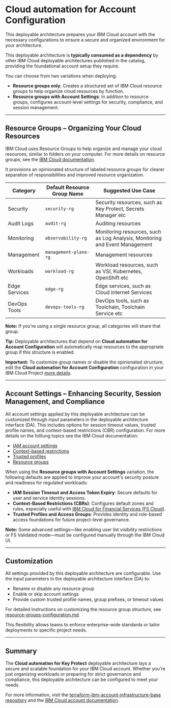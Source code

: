 # Cloud automation for Account Configuration

This deployable architecture prepares your IBM Cloud account with the necessary configurations to ensure a secure and organized environment for your architecture.

This deployable architecture is **typically consumed as a dependency** by other IBM Cloud deployable architectures published in the catalog, providing the foundational account setup they require.

You can choose from two variations when deploying:

* **Resource groups only**: Creates a structured set of IBM Cloud resource groups to help organize cloud resources by function.
* **Resource groups with Account Settings**: In addition to resource groups, configures account-level settings for security, compliance, and session management.

---

## Resource Groups – Organizing Your Cloud Resources

IBM Cloud uses Resource Groups to help organize and manage your cloud resources, similar to folders on your computer.
For more details on resource groups, see the [IBM Cloud documentation](https://cloud.ibm.com/docs/account?topic=account-account_setup).

It provisions an opinionated structure of labeled resource groups for clearer separation of responsibilities and improved resource organization.

| Category      | Default Resource Group Name | Suggested Use Case                                                          |
| ------------- | --------------------------- | --------------------------------------------------------------------------- |
| Security      | `security-rg`               | Security resources, such as Key Protect, Secrets Manager etc                |
| Audit Logs    | `audit-rg`                  | Auditing resources                                                          |
| Monitoring    | `observability-rg`          | Monitoring resources, such as Log Analysis, Monitoring and Event Management |
| Management    | `management-plane-rg`       | Management resources                                                        |
| Workloads     | `workload-rg`               | Workload resources, such as VSI, Kubernetes, OpenShift etc                  |
| Edge Services | `edge-rg`                   | Edge services, such as Cloud Internet Services                              |
| DevOps Tools  | `devops-tools-rg`           | DevOps tools, such as Toolchain, Toolchain Service etc                      |

**Note:** If you're using a single resource group, all categories will share that group.

**Tip:** Deployable architectures that depend on **Cloud automation for Account Configuration** will automatically map resources to the appropriate group if this structure is enabled.

**Important:** To customize group names or disable the opinionated structure, edit the **Cloud automation for Account Configuration** configuration in your IBM Cloud Project [more details](./resource-group-configuration.md).

---

## Account Settings – Enhancing Security, Session Management, and Compliance

All account settings applied by this deployable architecture can be customized through input parameters in the deployable architecture interface (DA). This includes options for session timeout values, trusted profile names, and context-based restrictions (CBR) configuration.
For more details on the folliung topics see the IBM Cloud documentation:
* [IAM account settings](https://cloud.ibm.com/docs/account?topic=account-overview)
* [Context-based restrictions](https://cloud.ibm.com/docs/account?topic=account-context-restrictions-whatis)
* [Trusted profiles](https://cloud.ibm.com/docs/account?topic=account-identity-overview#trustedprofiles-bestpract)
* [Resource groups](https://cloud.ibm.com/docs/account?topic=account-account_setup)

When using the **Resource groups with Account Settings** variation, the following defaults are applied to improve your account's security posture and readiness for regulated workloads:

* **IAM Session Timeout and Access Token Expiry**: Secure defaults for user and service identity sessions.
* **Context-Based Restrictions (CBRs)**: Configures default zones and rules, especially useful with [IBM Cloud for Financial Services (FS Cloud)](https://cloud.ibm.com/docs/framework-financial-services?topic=framework-financial-services-about).
* **Trusted Profiles and Access Groups**: Provides identity and role-based access foundations for future project-level governance.

**Note:** Some advanced settings—like enabling user list visibility restrictions or FS Validated mode—must be configured manually through the IBM Cloud UI.

---

## Customization

All settings provided by this deployable architecture are configurable. Use the input parameters in the deployable architecture interface (DA) to:

* Rename or disable any resource group
* Enable or skip account settings
* Provide custom trusted profile names, group prefixes, or timeout values

For detailed instructions on customizing the resource group structure, see [resource-groups-configuration.md](./resource-groups-configuration.md).

This flexibility allows teams to enforce enterprise-wide standards or tailor deployments to specific project needs.

---

## Summary

The **Cloud automation for Key Protect** deployable architecture lays a secure and scalable foundation for your IBM Cloud account. Whether you're just organizing workloads or preparing for strict governance and compliance, this deployable architecture can be configured to meet your needs.

For more information, visit the [terraform-ibm-account-infrastructure-base repository](https://github.com/terraform-ibm-modules/terraform-ibm-account-infrastructure-base/tree/main) and the [IBM Cloud account documentation](https://cloud.ibm.com/docs/account).
